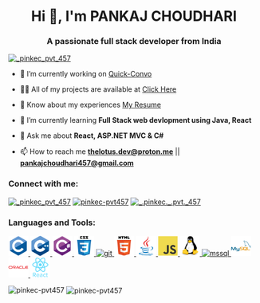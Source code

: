 <h1 align="center">Hi 👋, I'm PANKAJ CHOUDHARI</h1>
<h3 align="center">A passionate full stack developer from India</h3>

<p align="left"> <a href="https://twitter.com/_pinkec_pvt_457" target="blank"><img src="https://img.shields.io/twitter/follow/_pinkec_pvt_457?logo=twitter&style=for-the-badge" alt="_pinkec_pvt_457" /></a> </p>

- 🔭 I’m currently working on [Quick-Convo](https://quick-convo-io.vercel.app/)

- 👨‍💻 All of my projects are available at [Click Here](https://multi-page-henna.vercel.app/)

- 📄 Know about my experiences [My Resume](https://drive.google.com/file/d/1YPl4UU3yL4KfonY9X9O2TKldbt4o5Z1r/view?usp=sharing)
  
- 🌱 I’m currently learning **Full Stack web devlopment using Java, React**

- 💬 Ask me about **React, ASP.NET MVC & C#**

- 📫 How to reach me **thelotus.dev@proton.me** || **pankajchoudhari457@gmail.com**

<h3 align="left">Connect with me:</h3>
<p align="left">
<a href="https://twitter.com/_pinkec_pvt_457" target="blank"><img align="center" src="https://raw.githubusercontent.com/rahuldkjain/github-profile-readme-generator/master/src/images/icons/Social/twitter.svg" alt="_pinkec_pvt_457" height="30" width="40" /></a>
<a href="https://linkedin.com/in/pinkec-pvt457" target="blank"><img align="center" src="https://raw.githubusercontent.com/rahuldkjain/github-profile-readme-generator/master/src/images/icons/Social/linked-in-alt.svg" alt="pinkec-pvt457" height="30" width="40" /></a>
<a href="https://instagram.com/_.pinkec._.pvt._457" target="blank"><img align="center" src="https://raw.githubusercontent.com/rahuldkjain/github-profile-readme-generator/master/src/images/icons/Social/instagram.svg" alt="_.pinkec._.pvt._457" height="30" width="40" /></a>
</p>

<h3 align="left">Languages and Tools:</h3>
<p align="left"> <a href="https://www.cprogramming.com/" target="_blank" rel="noreferrer"> <img src="https://raw.githubusercontent.com/devicons/devicon/master/icons/c/c-original.svg" alt="c" width="40" height="40"/> </a> <a href="https://www.w3schools.com/cpp/" target="_blank" rel="noreferrer"> <img src="https://raw.githubusercontent.com/devicons/devicon/master/icons/cplusplus/cplusplus-original.svg" alt="cplusplus" width="40" height="40"/> </a> <a href="https://www.w3schools.com/cs/" target="_blank" rel="noreferrer"> <img src="https://raw.githubusercontent.com/devicons/devicon/master/icons/csharp/csharp-original.svg" alt="csharp" width="40" height="40"/> </a> <a href="https://www.w3schools.com/css/" target="_blank" rel="noreferrer"> <img src="https://raw.githubusercontent.com/devicons/devicon/master/icons/css3/css3-original-wordmark.svg" alt="css3" width="40" height="40"/> </a> <a href="https://git-scm.com/" target="_blank" rel="noreferrer"> <img src="https://www.vectorlogo.zone/logos/git-scm/git-scm-icon.svg" alt="git" width="40" height="40"/> </a> <a href="https://www.w3.org/html/" target="_blank" rel="noreferrer"> <img src="https://raw.githubusercontent.com/devicons/devicon/master/icons/html5/html5-original-wordmark.svg" alt="html5" width="40" height="40"/> </a> <a href="https://www.java.com" target="_blank" rel="noreferrer"> <img src="https://raw.githubusercontent.com/devicons/devicon/master/icons/java/java-original.svg" alt="java" width="40" height="40"/> </a> <a href="https://developer.mozilla.org/en-US/docs/Web/JavaScript" target="_blank" rel="noreferrer"> <img src="https://raw.githubusercontent.com/devicons/devicon/master/icons/javascript/javascript-original.svg" alt="javascript" width="40" height="40"/> </a> <a href="https://www.linux.org/" target="_blank" rel="noreferrer"> <img src="https://raw.githubusercontent.com/devicons/devicon/master/icons/linux/linux-original.svg" alt="linux" width="40" height="40"/> </a> <a href="https://www.microsoft.com/en-us/sql-server" target="_blank" rel="noreferrer"> <img src="https://www.svgrepo.com/show/303229/microsoft-sql-server-logo.svg" alt="mssql" width="40" height="40"/> </a> <a href="https://www.mysql.com/" target="_blank" rel="noreferrer"> <img src="https://raw.githubusercontent.com/devicons/devicon/master/icons/mysql/mysql-original-wordmark.svg" alt="mysql" width="40" height="40"/> </a> <a href="https://www.oracle.com/" target="_blank" rel="noreferrer"> <img src="https://raw.githubusercontent.com/devicons/devicon/master/icons/oracle/oracle-original.svg" alt="oracle" width="40" height="40"/> </a> <a href="https://reactjs.org/" target="_blank" rel="noreferrer"> <img src="https://raw.githubusercontent.com/devicons/devicon/master/icons/react/react-original-wordmark.svg" alt="react" width="40" height="40"/> </a> </p>

<p><img align="left" src="https://github-readme-stats.vercel.app/api/top-langs?username=pinkec-pvt457&show_icons=true&locale=en&layout=compact" alt="pinkec-pvt457" /></p>

<p>&nbsp;<img align="center" src="https://github-readme-stats.vercel.app/api?username=pinkec-pvt457&show_icons=true&locale=en" alt="pinkec-pvt457" /></p>
